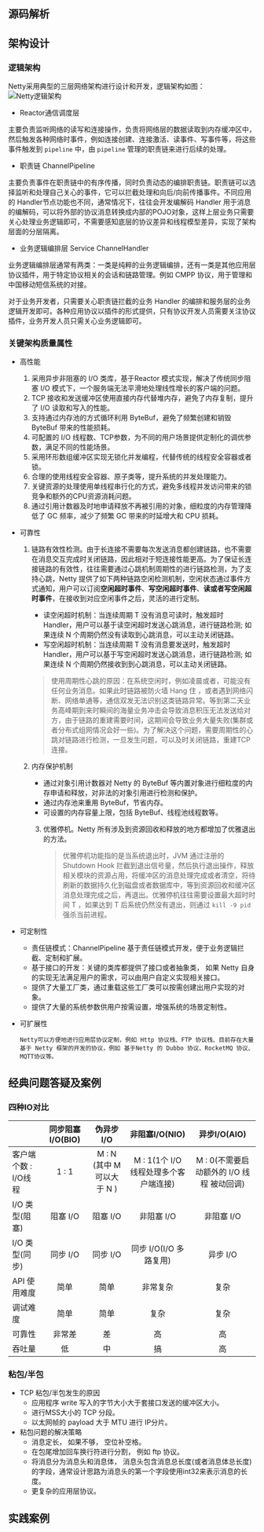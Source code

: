 ## 源码解析

## 架构设计
### 逻辑架构
Netty采用典型的三层网络架构进行设计和开发，逻辑架构如图：
![Netty逻辑架构](https://ling-root-bucket.oss-cn-hangzhou.aliyuncs.com/picgo/202202071905948.png)

* Reactor通信调度层

主要负责监听网络的读写和连接操作，负责将网络层的数据读取到内存缓冲区中，然后触发各种网络时事件，例如连接创建、连接激活、读事件、写事件等，将这些事件触发到 `pipeline` 中，由 `pipeline` 管理的职责链来进行后续的处理。

* 职责链 ChannelPipeline

主要负责事件在职责链中的有序传播，同时负责动态的编排职责链。职责链可以选择监听和处理自己关心的事件，它可以拦截处理和向后/向前传播事件。不同应用的 Handler节点功能也不同，通常情况下，往往会开发编解码 Handler 用于消息的编解码，可以将外部的协议消息转换成内部的POJO对象，这样上层业务只需要关心处理业务逻辑即可，不需要感知底层的协议差异和线程模型差异，实现了架构层面的分层隔离。

* 业务逻辑编排层 Service ChannelHandler

业务逻辑编排层通常有两类：一类是纯粹的业务逻辑编排，还有一类是其他应用层协议插件，用于特定协议相关的会话和链路管理。例如 CMPP 协议，用于管理和中国移动短信系统的对接。

对于业务开发者，只需要关心职责链拦截的业务 Handler 的编排和服务层的业务逻辑开发即可。各种应用协议以插件的形式提供，只有协议开发人员需要关注协议插件，业务开发人员只需关心业务逻辑即可。

### 关键架构质量属性
* 高性能
  
    1. 采用异步非阻塞的 I/O 类库，基于Reactor 模式实现，解决了传统同步阻塞 I/O 模式下，一个服务端无法平滑地处理线性增长的客户端的问题。
    2. TCP 接收和发送缓冲区使用直接内存代替堆内存，避免了内存复制，提升了 I/O 读取和写入的性能。
    3. 支持通过内存池的方式循环利用 ByteBuf，避免了频繁创建和销毁 ByteBuf 带来的性能损耗。
    4. 可配置的 I/O 线程数、TCP参数，为不同的用户场景提供定制化的调优参数，满足不同的性能场景。
    5. 采用环形数组缓冲区实现无锁化并发编程，代替传统的线程安全容器或者锁。
    6. 合理的使用线程安全容器、原子类等，提升系统的并发处理能力。
    7. 关键资源的处理使用单线程串行化的方式，避免多线程并发访问带来的锁竞争和额外的CPU资源消耗问题。
    8. 通过引用计数器及时地申请释放不再被引用的对象，细粒度的内存管理降低了 GC 频率，减少了频繁 GC 带来的时延增大和 CPU 损耗。
    
* 可靠性

    1. 链路有效性检测。由于长连接不需要每次发送消息都创建链路，也不需要在消息交互完成时关闭链路，因此相对于短连接性能更高。为了保证长连接链路的有效性，往往需要通过心跳机制周期性的进行链路检测，为了支持心跳，Netty 提供了如下两种链路空闲检测机制，空闲状态通过事件方式通知，用户可以订阅**空闲超时事件**、**写空闲超时事件**、**读或者写空闲超时事件**，在接收到对应空闲事件之后，灵活的进行定制。

       * 读空闲超时机制：当连续周期 T 没有消息可读时，触发超时 Handler，用户可以基于读空闲超时发送心跳消息，进行链路检测; 如果连续 N 个周期仍然没有读取到心跳消息，可以主动关闭链路。
       * 写空闲超时机制：当连续周期 T 没有消息要发送时，触发超时 Handler，用户可以基于写空闲超时发送心跳消息，进行链路检测; 如果连续 N 个周期仍然接收到到心跳消息，可以主动关闭链路。

       > 使用周期性心跳的原因：在系统空闲时，例如凌晨或者，可能没有任何业务消息。如果此时链路被防火墙 Hang 住 ，或者遇到网络闪断、网络单通等，通信双发无法识别这类链路异常。等到第二天业务高峰期到来时瞬间的海量业务冲击会导致消息积压无法发送给对方，由于链路的重建需要时间，这期间会导致业务大量失败(集群或者分布式组网情况会好一些)。为了解决这个问题，需要周期性的心跳对链路进行检测，一旦发生问题，可以及时关闭链路，重建TCP连接。

    2. 内存保护机制

       * 通过对象引用计数器对 Netty 的 ByteBuf 等内置对象进行细粒度的内存申请和释放，对非法的对象引用进行检测和保护。
       * 通过内存池来重用 ByteBuf，节省内存。
       * 可设置的内存容量上限，包括 ByteBuf、线程池线程数等。

       3. 优雅停机。Netty 所有涉及到资源回收和释放的地方都增加了优雅退出的方法。

          > 优雅停机功能指的是当系统退出时，JVM 通过注册的 Shutdown Hook 拦截到退出信号量，然后执行退出操作，释放相关模块的资源占用，将缓冲区的消息处理完成或者清空，将待刷新的数据持久化到磁盘或者数据库中，等到资源回收和缓冲区消息处理完成之后，再退出。优雅停机往往需要设置最大超时时间 T ，如果达到 T 后系统仍然没有退出，则通过 `kill -9 pid` 强杀当前进程。

* 可定制性

    - 责任链模式：ChannelPipeline 基于责任链模式开发，便于业务逻辑拦截、定制和扩展。
    - 基于接口的开发：关键的类库都提供了接口或者抽象类， 如果 Netty 自身的实现无法满足用户的需求，可以由用户自定义实现相关接口。
    - 提供了大量工厂类，通过重载这些工厂类可以按需创建出用户实现的对象。
    - 提供了大量的系统参数供用户按需设置，增强系统的场景定制性。

* 可扩展性

      Netty可以方便地进行应用层协议定制，例如 Http 协议栈、FTP 协议栈、目前存在大量基于 Netty 框架的开发的协议，例如 基于Netty 的 Dubbo 协议、RocketMQ 协议、MQTT协议等。

## 经典问题答疑及案例

### 四种IO对比
|                      | 同步阻塞I/O(BIO) |         伪异步I/O          |            非阻塞I/O(NIO)             |               异步I/O(AIO)                |
| -------------------- | :--------------: | :------------------------: | :-----------------------------------: | :---------------------------------------: |
| 客户端个数 : I/O线程 |      1 : 1       | M : N (其中 M 可以大于 N ) | M : 1(1个 I/O 线程处理多个客户端连接) | M : 0(不需要启动额外的 I/O 线程 被动回调) |
| I/O 类型(阻塞)       |     阻塞 I/O     |          阻塞 I/O          |              非阻塞 I/O               |                非阻塞 I/O                 |
| I/O 类型(同步)       |     同步 I/O     |          同步 I/O          |        同步 I/O(I/O 多路复用)         |                 异步 I/O                  |
| API 使用难度         |       简单       |            简单            |               非常复杂                |                   复杂                    |
| 调试难度             |       简单       |            简单            |                 复杂                  |                   复杂                    |
| 可靠性               |      非常差      |             差             |                  高                   |                    高                     |
| 吞吐量               |        低        |             中             |                  搞                   |                    高                     |

### 粘包/半包
* TCP 粘包/半包发生的原因
  - 应用程序 write 写入的字节大小大于套接口发送的缓冲区大小。
  - 进行MSS大小的 TCP 分段。
  - 以太网帧的 payload 大于 MTU 进行 IP分片。
* 粘包问题的解决策略
  - 消息定长， 如果不够， 空位补空格。
  - 在包尾增加回车换行符进行分割， 例如 ftp 协议。
  - 将消息分为消息头和消息体， 消息头包含消息总长度(或者消息体总长度)的字段，通常设计思路为消息头的第一个字段使用int32来表示消息的长度。
  - 更复杂的应用层协议。

## 实践案例